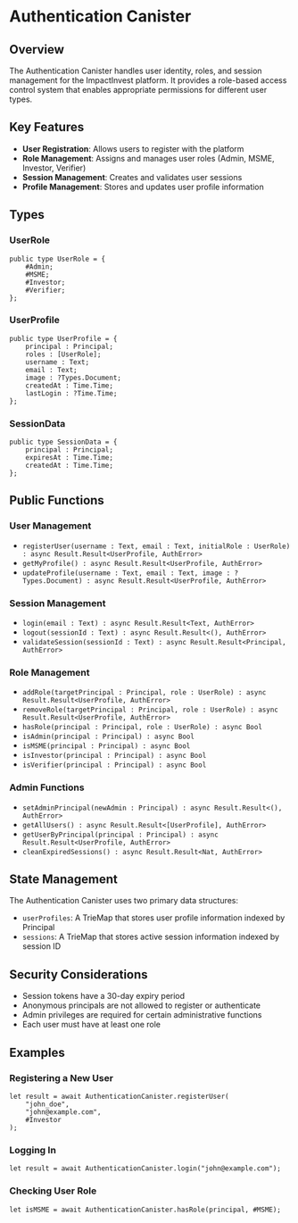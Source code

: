 # Authentication Canister

## Overview

The Authentication Canister handles user identity, roles, and session management for the ImpactInvest platform. It provides a role-based access control system that enables appropriate permissions for different user types.

## Key Features

- **User Registration**: Allows users to register with the platform
- **Role Management**: Assigns and manages user roles (Admin, MSME, Investor, Verifier)
- **Session Management**: Creates and validates user sessions
- **Profile Management**: Stores and updates user profile information

## Types

### UserRole

```motoko
public type UserRole = {
    #Admin;
    #MSME;
    #Investor;
    #Verifier;
};
```

### UserProfile

```motoko
public type UserProfile = {
    principal : Principal;
    roles : [UserRole];
    username : Text;
    email : Text;
    image : ?Types.Document;
    createdAt : Time.Time;
    lastLogin : ?Time.Time;
};
```

### SessionData

```motoko
public type SessionData = {
    principal : Principal;
    expiresAt : Time.Time;
    createdAt : Time.Time;
};
```

## Public Functions

### User Management

- `registerUser(username : Text, email : Text, initialRole : UserRole) : async Result.Result<UserProfile, AuthError>`
- `getMyProfile() : async Result.Result<UserProfile, AuthError>`
- `updateProfile(username : Text, email : Text, image : ?Types.Document) : async Result.Result<UserProfile, AuthError>`

### Session Management

- `login(email : Text) : async Result.Result<Text, AuthError>`
- `logout(sessionId : Text) : async Result.Result<(), AuthError>`
- `validateSession(sessionId : Text) : async Result.Result<Principal, AuthError>`

### Role Management

- `addRole(targetPrincipal : Principal, role : UserRole) : async Result.Result<UserProfile, AuthError>`
- `removeRole(targetPrincipal : Principal, role : UserRole) : async Result.Result<UserProfile, AuthError>`
- `hasRole(principal : Principal, role : UserRole) : async Bool`
- `isAdmin(principal : Principal) : async Bool`
- `isMSME(principal : Principal) : async Bool`
- `isInvestor(principal : Principal) : async Bool`
- `isVerifier(principal : Principal) : async Bool`

### Admin Functions

- `setAdminPrincipal(newAdmin : Principal) : async Result.Result<(), AuthError>`
- `getAllUsers() : async Result.Result<[UserProfile], AuthError>`
- `getUserByPrincipal(principal : Principal) : async Result.Result<UserProfile, AuthError>`
- `cleanExpiredSessions() : async Result.Result<Nat, AuthError>`

## State Management

The Authentication Canister uses two primary data structures:

- `userProfiles`: A TrieMap that stores user profile information indexed by Principal
- `sessions`: A TrieMap that stores active session information indexed by session ID

## Security Considerations

- Session tokens have a 30-day expiry period
- Anonymous principals are not allowed to register or authenticate
- Admin privileges are required for certain administrative functions
- Each user must have at least one role

## Examples

### Registering a New User

```motoko
let result = await AuthenticationCanister.registerUser(
    "john_doe",
    "john@example.com",
    #Investor
);
```

### Logging In

```motoko
let result = await AuthenticationCanister.login("john@example.com");
```

### Checking User Role

```motoko
let isMSME = await AuthenticationCanister.hasRole(principal, #MSME);
``` 